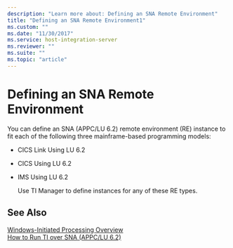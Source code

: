 ```yaml
---
description: "Learn more about: Defining an SNA Remote Environment"
title: "Defining an SNA Remote Environment1"
ms.custom: ""
ms.date: "11/30/2017"
ms.service: host-integration-server
ms.reviewer: ""
ms.suite: ""
ms.topic: "article"
---
```

# Defining an SNA Remote Environment
You can define an SNA (APPC/LU 6.2) remote environment (RE) instance to fit each of the following three mainframe-based programming models:  
  
- CICS Link Using LU 6.2  
  
- CICS Using LU 6.2  
  
- IMS Using LU 6.2  
  
  Use TI Manager to define instances for any of these RE types.  
  
## See Also  
 [Windows-Initiated Processing Overview](../core/windows-initiated-processing-overview2.md)   
 [How to Run TI over SNA (APPC/LU 6.2)](../core/how-to-run-ti-over-sna-appc-lu-6-2-1.md)
